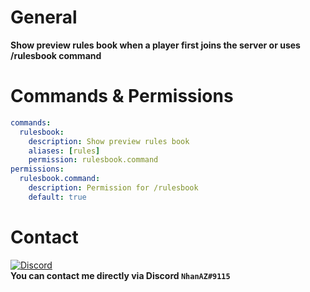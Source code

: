 # General
**Show preview rules book when a player first joins the server or uses /rulesbook command**

# Commands & Permissions
```yaml
commands:
  rulesbook:
    description: Show preview rules book
    aliases: [rules]
    permission: rulesbook.command
permissions:
  rulesbook.command:
    description: Permission for /rulesbook
    default: true
```

# Contact
[![Discord](https://img.shields.io/discord/986553214889517088?label=discord&color=7289DA&logo=discord)](https://discord.gg/j2X83ujT6c)\
**You can contact me directly via Discord `NhanAZ#9115`**
